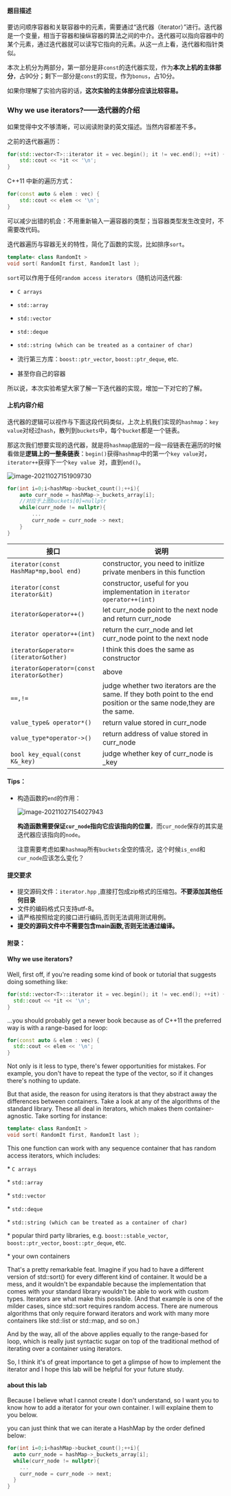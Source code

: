 
#### 题目描述

要访问顺序容器和关联容器中的元素，需要通过“迭代器（iterator）”进行。迭代器是一个变量，相当于容器和操纵容器的算法之间的中介。迭代器可以指向容器中的某个元素，通过迭代器就可以读写它指向的元素。从这一点上看，迭代器和指针类似。
​

本次上机分为两部分，第一部分是非`const`的迭代器实现，作为**本次上机的主体部分**，占90分；剩下一部分是`const`的实现，作为`bonus`，占10分。



如果你理解了实验内容的话，**这次实验的主体部分应该比较容易。**



###  Why we use iterators?——迭代器的介绍

如果觉得中文不够清晰，可以阅读附录的英文描述。当然内容都差不多。

之前的迭代器遍历：

```C++
for(std::vector<T>::iterator it = vec.begin(); it != vec.end(); ++it) {
    std::cout << *it << '\n';
}
```

C++11 中新的遍历方式：

```c++
for(const auto & elem : vec) {
    std::cout << elem << '\n';
}
```

可以减少出错的机会：不用重新输入一遍容器的类型；当容器类型发生改变时，不需要改代码。

迭代器遍历与容器无关的特性，简化了函数的实现，比如排序`sort`。

```C++
template< class RandomIt >
void sort( RandomIt first, RandomIt last );
```
`sort`可以作用于任何`random access iterators`（随机访问迭代器:

* `C arrays`

* `std::array`

* `std::vector`

* `std::deque`

* `std::string (which can be treated as a container of char)`

* 流行第三方库：`boost::ptr_vector`, `boost::ptr_deque`, etc.

* 甚至你自己的容器

所以说，本次实验希望大家了解一下迭代器的实现，增加一下对它的了解。




#### 上机内容介绍

迭代器的逻辑可以视作与下面这段代码类似，上次上机我们实现的`hashmap`：`key value`对经过`hash`，散列到`buckets`中，每个`bucket`都是一个链表。

那这次我们想要实现的迭代器，就是将`hashmap`底层的一段一段链表在遍历的时候看做是**逻辑上的一整条链表**：`begin()`获得`hashmap`中的第一个`key value`对，`iterator++`获得下一个`key value `对，直到`end()`。

![image-20211027151909730](https://typora-1306385380.cos.ap-nanjing.myqcloud.com/img/image-20211027151909730.png)

```c++
for(int i=0;i<hashMap->bucket_count();++i){
    auto curr_node = hashMap->_buckets_array[i];
    //对应于上图buckets[0]=nullptr
    while(curr_node != nullptr){
        ...
        curr_node = curr_node -> next;
    }
}

```


|接口|说明|
|-|-|
|`iterator(const HashMap*mp,bool end)`|constructor, you need to initlize private menbers in this function|
|`iterator(const iterator&it)`|constructor, useful for you implementation in `iterator operator++(int)`|
|`iterator&operator++()`|let curr_node point to the next node and return curr_node|
|`iterator operator++(int)`|return the curr_node and let curr_node point to the next node|
|`iterator&operator=(iterator&other)`|I think this does the same as constructor|
|`iterator&operator=(const iterator&other)`|above|
|`==,!=`|judge whether two iterators are the same. If they both point to the end position or the same node,they are the same.|
|`value_type& operator*()`|return value stored in curr_node|
|`value_type*operator->()`|return address of value stored in curr_node|
|`bool key_equal(const K&_key)`|judge whether key of curr_node is _key|

#### Tips：

- 构造函数的`end`的作用：

  ![image-20211027154027943](https://typora-1306385380.cos.ap-nanjing.myqcloud.com/img/image-20211027154027943.png)

  **构造函数需要保证`cur_node`指向它应该指向的位置**，而`cur_node`保存的其实是迭代器应该指向的`node`。

  注意需要考虑如果`hashmap`所有`buckets`全空的情况，这个时候`is_end`和`cur_node`应该怎么变化？

  





#### 提交要求

- 提交源码文件：`iterator.hpp` ,直接打包成zip格式的压缩包。**不要添加其他任何目录**
- 文件的编码格式只支持utf-8。
- 请严格按照给定的接口进行编码,否则无法调用测试用例。
- **提交的源码文件中不需要包含main函数,否则无法通过编译。**



#### 附录：

#### Why we use iterators?

Well, first off, if you're reading some kind of book or tutorial that suggests doing something like:

```C++
for(std::vector<T>::iterator it = vec.begin(); it != vec.end(); ++it) {
  std::cout << *it << '\n';
}

```

...you should probably get a newer book because as of C++11 the preferred way is with a range-based for loop:

```c++
for(const auto & elem : vec) {
  std::cout << elem << '\n';
}
```

Not only is it less to type, there's fewer opportunities for mistakes. For example, you don't have to repeat the type of the vector, so if it changes there's nothing to update.

But that aside, the reason for using iterators is that they abstract away the differences between containers. Take a look at any of the algorithms of the standard library. These all deal in iterators, which makes them container-agnostic. Take sorting for instance:

```C++
template< class RandomIt >
void sort( RandomIt first, RandomIt last );
```
This one function can work with any sequence container that has random access iterators, which includes:

\* `C arrays`

\* `std::array`

\* `std::vector`

\* `std::deque`

\* `std::string (which can be treated as a container of char)`

\* popular third party libraries, e.g. `boost::stable_vector`, `boost::ptr_vector`, `boost::ptr_deque`, etc.

\* your own containers

That's a pretty remarkable feat. Imagine if you had to have a different version of std::sort() for every different kind of container. It would be a mess, and it wouldn't be expandable because the implementation that comes with your standard library wouldn't be able to work with custom types. Iterators are what make this possible. (And that example is one of the milder cases, since std::sort requires random access. There are numerous algorithms that only require forward iterators and work with many more containers like std::list or std::map, and so on.)

And by the way, all of the above applies equally to the range-based for loop, which is really just syntactic sugar on top of the traditional method of iterating over a container using iterators.

So, I think it's of great importance to get a glimpse of how to implement the iterator and I hope this lab will be helpful for your future study.


#### about this lab

Because I believe what I cannot create I don't understand, so I want you to know how to add a iterator for your own container. I will explaine them to you below.

you can just think that we can iterate a HashMap by the order defined below:

```c++
for(int i=0;i<hashMap->bucket_count();++i){
  auto curr_node = hashMap->_buckets_array[i];
  while(curr_node != nullptr){
    ...
    curr_node = curr_node -> next;
  }
}
```
